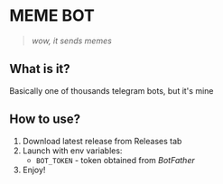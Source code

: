 # MEME BOT
> *wow, it sends memes*
## What is it?
Basically one of thousands telegram bots, but it's mine
## How to use?
1. Download latest release from Releases tab
2. Launch with env variables:
   - `BOT_TOKEN` - token obtained from *BotFather*
3. Enjoy!